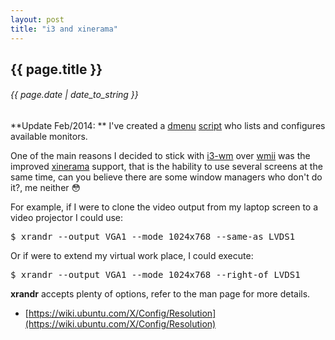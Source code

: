 ```yaml
---
layout: post
title: "i3 and xinerama"
---
```


## {{ page.title }}

###### {{ page.date | date_to_string }}

**Update Feb/2014: ** I've created a [dmenu](http://tools.suckless.org/dmenu/) [script](https://github.com/chilicuil/learn/blob/master/sh/tools/dmenu-xrandr) who lists and configures available monitors.

One of the main reasons I decided to stick with [i3-wm](http://i3-wm.org) over [wmii](http://wmii.suckless.org/) was the improved [xinerama](http://en.wikipedia.org/wiki/Xinerama) support, that is the hability to use several screens at the same time, can you believe there are some window managers who don't do it?, me neither &#128563;

For example, if I were to clone the video output from my laptop screen to a video projector I could use:

<pre class="sh_sh">
$ xrandr --output VGA1 --mode 1024x768 --same-as LVDS1
</pre>

Or if were to extend my virtual work place, I could execute:

<pre class="sh_sh">
$ xrandr --output VGA1 --mode 1024x768 --right-of LVDS1
</pre>

**xrandr** accepts plenty of options, refer to the man page for more details.

- [https://wiki.ubuntu.com/X/Config/Resolution](https://wiki.ubuntu.com/X/Config/Resolution)
